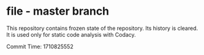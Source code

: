 # file - master branch

This repository contains frozen state of the repository.
Its history is cleared. It is used only for static code
analysis with Codacy.

Commit Time: 1710825552